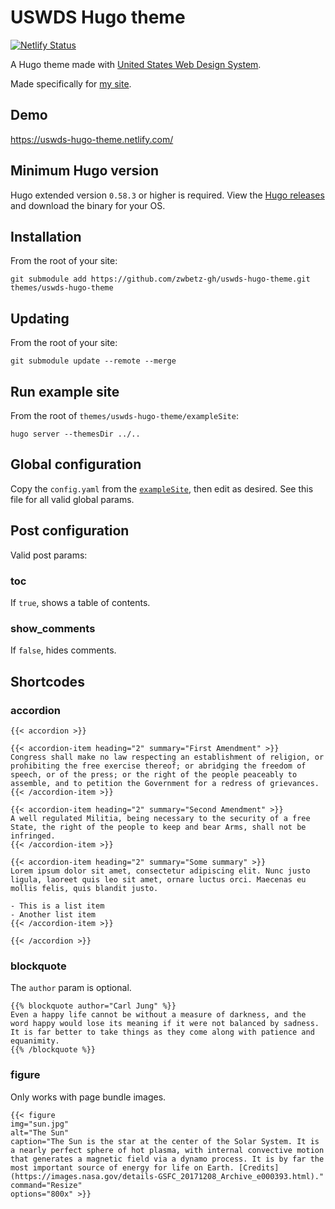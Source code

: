 # USWDS Hugo theme

[![Netlify Status](https://api.netlify.com/api/v1/badges/675e8c1c-bba0-4a89-8cb6-4e4706bae488/deploy-status)](https://app.netlify.com/sites/uswds-hugo-theme/deploys)

A Hugo theme made with [United States Web Design System](https://v2.designsystem.digital.gov/). 

Made specifically for [my site](https://zwbetz.com/).

## Demo

https://uswds-hugo-theme.netlify.com/

## Minimum Hugo version

Hugo extended version `0.58.3` or higher is required. View the [Hugo releases](https://github.com/gohugoio/hugo/releases) and download the binary for your OS.

## Installation

From the root of your site:

```
git submodule add https://github.com/zwbetz-gh/uswds-hugo-theme.git themes/uswds-hugo-theme
```

## Updating

From the root of your site:

```
git submodule update --remote --merge
```

## Run example site

From the root of `themes/uswds-hugo-theme/exampleSite`:

```
hugo server --themesDir ../..
```

## Global configuration

Copy the `config.yaml` from the [`exampleSite`](https://github.com/zwbetz-gh/uswds-hugo-theme/tree/master/exampleSite), then edit as desired. See this file for all valid global params. 

## Post configuration

Valid post params:

### toc

If `true`, shows a table of contents.

### show_comments

If `false`, hides comments. 

## Shortcodes

### accordion

```
{{< accordion >}}

{{< accordion-item heading="2" summary="First Amendment" >}}
Congress shall make no law respecting an establishment of religion, or prohibiting the free exercise thereof; or abridging the freedom of speech, or of the press; or the right of the people peaceably to assemble, and to petition the Government for a redress of grievances.
{{< /accordion-item >}}

{{< accordion-item heading="2" summary="Second Amendment" >}}
A well regulated Militia, being necessary to the security of a free State, the right of the people to keep and bear Arms, shall not be infringed.
{{< /accordion-item >}}

{{< accordion-item heading="2" summary="Some summary" >}}
Lorem ipsum dolor sit amet, consectetur adipiscing elit. Nunc justo ligula, laoreet quis leo sit amet, ornare luctus orci. Maecenas eu mollis felis, quis blandit justo. 

- This is a list item
- Another list item
{{< /accordion-item >}}

{{< /accordion >}}
```

### blockquote

The `author` param is optional. 

```
{{% blockquote author="Carl Jung" %}}
Even a happy life cannot be without a measure of darkness, and the word happy would lose its meaning if it were not balanced by sadness. It is far better to take things as they come along with patience and equanimity.
{{% /blockquote %}}
```

### figure

Only works with page bundle images. 

```
{{< figure
img="sun.jpg" 
alt="The Sun" 
caption="The Sun is the star at the center of the Solar System. It is a nearly perfect sphere of hot plasma, with internal convective motion that generates a magnetic field via a dynamo process. It is by far the most important source of energy for life on Earth. [Credits](https://images.nasa.gov/details-GSFC_20171208_Archive_e000393.html)." 
command="Resize" 
options="800x" >}}
```
